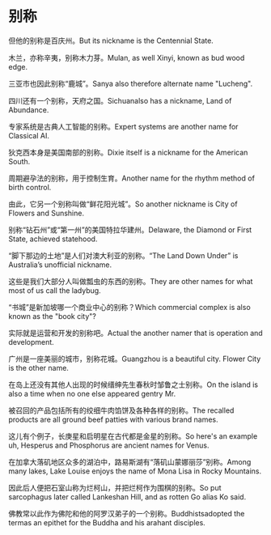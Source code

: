 # 别称

<p><span class="chinese">但他的别称是百庆州。</span><span class="english">But its nickname is the Centennial State.</span></p>

<p><span class="chinese">木兰，亦称辛夷，别称木力芽。</span><span class="english">Mulan, as well Xinyi, known as bud wood edge.</span></p>

<p><span class="chinese">三亚市也因此别称“鹿城”。</span><span class="english">Sanya also therefore alternate name "Lucheng".</span></p>

<p><span class="chinese">四川还有一个别称，天府之国。</span><span class="english">Sichuanalso has a nickname, Land of Abundance.</span></p>

<p><span class="chinese">专家系统是古典人工智能的别称。</span><span class="english">Expert systems are another name for Classical AI.</span></p>

<p><span class="chinese">狄克西本身是美国南部的别称。</span><span class="english">Dixie itself is a nickname for the American South.</span></p>

<p><span class="chinese">周期避孕法的别称，用于控制生育。</span><span class="english">Another name for the rhythm method of birth control.</span></p>

<p><span class="chinese">由此，它另一个别称叫做“鲜花阳光城”。</span><span class="english">So another nickname is City of Flowers and Sunshine.</span></p>

<p><span class="chinese">别称“钻石州”或“第一州”的美国特拉华建州。</span><span class="english">Delaware, the Diamond or First State, achieved statehood.</span></p>

<p><span class="chinese">“脚下那边的土地”是人们对澳大利亚的别称。</span><span class="english">“The Land Down Under” is Australia’s unofficial nickname.</span></p>

<p><span class="chinese">这些是我们大部分人叫做瓢虫的东西的别称。</span><span class="english">They are other names for what most of us call the ladybug.</span></p>

<p><span class="chinese">“书城”是新加坡哪一个商业中心的别称？</span><span class="english">Which commercial complex is also known as the "book city"?</span></p>

<p><span class="chinese">实际就是运营和开发的别称吧。</span><span class="english">Actual the another namer that is operation and development.</span></p>

<p><span class="chinese">广州是一座美丽的城市，别称花城。</span><span class="english">Guangzhou is a beautiful city. Flower City is the other name.</span></p>

<p><span class="chinese">在岛上还没有其他人出现的时候缙绅先生春秋时邹鲁之士别称。</span><span class="english">On the island is also a time when no one else appeared gentry Mr.</span></p>

<p><span class="chinese">被召回的产品包括所有的绞细牛肉馅饼及各种各样的别称。</span><span class="english">The recalled products are all ground beef patties with various brand names.</span></p>

<p><span class="chinese">这儿有个例子，长庚星和启明星在古代都是金星的别称。</span><span class="english">So here's an example uh, Hesperus and Phosphorus are ancient names for Venus.</span></p>

<p><span class="chinese">在加拿大落矶地区众多的湖泊中，路易斯湖有“落矶山蒙娜丽莎”别称。</span><span class="english">Among many lakes, Lake Louise enjoys the name of Mona Lisa in Rocky Mountains.</span></p>

<p><span class="chinese">因此后人便把石室山称为烂柯山，并把烂柯作为围棋的别称。</span><span class="english">So put sarcophagus later called Lankeshan Hill, and as rotten Go alias Ko said.</span></p>

<p><span class="chinese">佛教常以此作为佛陀和他的阿罗汉弟子的一个别称。</span><span class="english">Buddhistsadopted the termas an epithet for the Buddha and his arahant disciples.</span></p>

